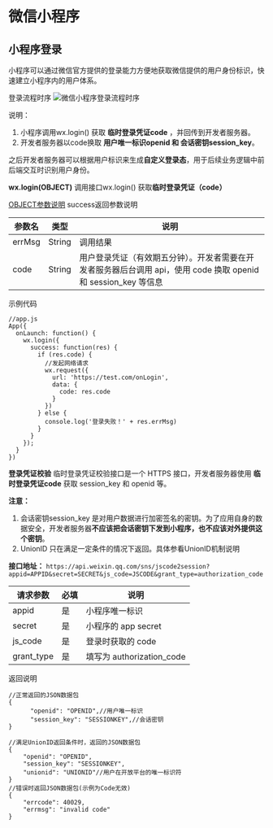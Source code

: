 # 微信小程序

## 小程序登录
小程序可以通过微信官方提供的登录能力方便地获取微信提供的用户身份标识，快速建立小程序内的用户体系。

登录流程时序
![微信小程序登录流程时序](http://p4z4c6ik8.bkt.clouddn.com/%E5%BE%AE%E4%BF%A1%E5%B0%8F%E7%A8%8B%E5%BA%8F%E7%99%BB%E5%BD%95%E6%B5%81%E7%A8%8B%E6%97%B6%E5%BA%8F.jpeg)

说明：
1. 小程序调用wx.login() 获取 **临时登录凭证code** ，并回传到开发者服务器。
2. 开发者服务器以code换取 **用户唯一标识openid 和 会话密钥session_key**。

之后开发者服务器可以根据用户标识来生成**自定义登录态**，用于后续业务逻辑中前后端交互时识别用户身份。

**wx.login(OBJECT)**
调用接口wx.login() 获取**临时登录凭证（code）**

[OBJECT参数说明](https://mp.weixin.qq.com/debug/wxadoc/dev/api/api-login.html#wxchecksessionobject)
success返回参数说明

参数名 | 类型|说明
------- | -------|---
errMsg|String| 调用结果
code|String|用户登录凭证（有效期五分钟）。开发者需要在开发者服务器后台调用 api，使用 code 换取 openid 和 session_key 等信息

示例代码
```
//app.js
App({
  onLaunch: function() {
    wx.login({
      success: function(res) {
        if (res.code) {
          //发起网络请求
          wx.request({
            url: 'https://test.com/onLogin',
            data: {
              code: res.code
            }
          })
        } else {
          console.log('登录失败！' + res.errMsg)
        }
      }
    });
  }
})
```

**登录凭证校验**
临时登录凭证校验接口是一个 HTTPS 接口，开发者服务器使用 **临时登录凭证code** 获取 session_key 和 openid 等。

**注意：**

1.	会话密钥session_key 是对用户数据进行加密签名的密钥。为了应用自身的数据安全，开发者服务器**不应该把会话密钥下发到小程序，也不应该对外提供这个密钥**。
2.	UnionID 只在满足一定条件的情况下返回。具体参看UnionID机制说明
	
**接口地址：**
`https://api.weixin.qq.com/sns/jscode2session?appid=APPID&secret=SECRET&js_code=JSCODE&grant_type=authorization_code`

请求参数 | 必填 | 说明
------- | ----|---
appid | 是|小程序唯一标识
secret|是|小程序的 app secret
js_code|是|登录时获取的 code
grant_type|是|填写为 authorization_code

返回说明
```
//正常返回的JSON数据包
{
      "openid": "OPENID",//用户唯一标识
      "session_key": "SESSIONKEY",//会话密钥
}

//满足UnionID返回条件时，返回的JSON数据包
{
    "openid": "OPENID",
    "session_key": "SESSIONKEY",
    "unionid": "UNIONID"//用户在开放平台的唯一标识符
}
//错误时返回JSON数据包(示例为Code无效)
{
    "errcode": 40029,
    "errmsg": "invalid code"
}
```

